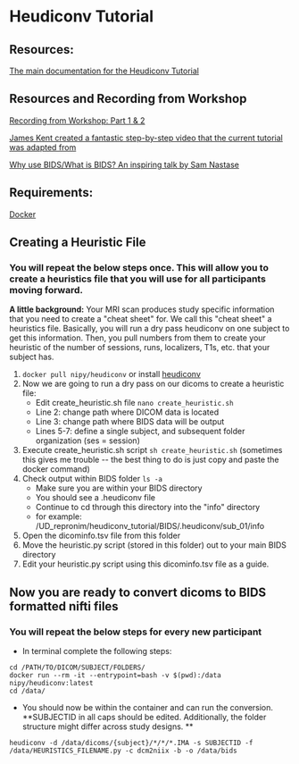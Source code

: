 # Heudiconv Tutorial

## Resources:
[The main documentation for the Heudiconv Tutorial](https://neuroimaging-core-docs.readthedocs.io/en/latest/pages/heudiconv.html)

## Resources and Recording from Workshop
[Recording from Workshop: Part 1 & 2](https://drive.google.com/drive/folders/1zz4GXVpY8OgJxFDIf6QxUmOJNgNsY2l1?usp=sharing)

[James Kent created a fantastic step-by-step video that the current tutorial was adapted from](https://www.youtube.com/watch?v=O1kZAuR7E00)

[Why use BIDS/What is BIDS? An inspiring talk by Sam Nastase](https://docs.google.com/presentation/d/11MeS72TRLTiEwX4EbjWj84IFCTAmMJIawZF3VCLWLjA/edit#slide=id.g89c2127f6e_0_478)

## Requirements:
[Docker](https://www.docker.com/)

## Creating a Heuristic File
### You will repeat the below steps once. This will allow you to create a heuristics file that you will use for all participants moving forward.
**A little background:** Your MRI scan produces study specific information that you need to create a "cheat sheet" for. We call this "cheat sheet" a heuristics file. Basically, you will run a dry pass heudiconv on one subject to get this information. Then, you pull numbers from them to create your heuristic of the number of sessions, runs, localizers, T1s, etc. that your subject has. 

1. ```docker pull nipy/heudiconv``` or install [heudiconv](https://heudiconv.readthedocs.io/en/latest/installation.html)
3. Now we are going to run a dry pass on our dicoms to create a heuristic file:
    - Edit create_heuristic.sh file ```nano create_heuristic.sh```
    - Line 2: change path where DICOM data is located
    - Line 3: change path where BIDS data will be output
    - Lines 5-7: define a single subject, and subsequent folder organization (ses = session)
4. Execute create_heuristic.sh script ```sh create_heuristic.sh``` (sometimes this gives me trouble -- the best thing to do is just copy and paste the docker command)
5. Check output within BIDS folder ```ls -a```
    - Make sure you are within your BIDS directory
    - You should see a .heudiconv file
    - Continue to cd through this directory into the "info" directory
    - for example: /UD_repronim/heudiconv_tutorial/BIDS/.heudiconv/sub_01/info
6. Open the dicominfo.tsv file from this folder 
7. Move the heuristic.py script (stored in this folder) out to your main BIDS directory
8. Edit your heuristic.py script using this dicominfo.tsv file as a guide.

## Now you are ready to convert dicoms to BIDS formatted nifti files
### You will repeat the below steps for every new participant

-  In terminal complete the following steps:
```
cd /PATH/TO/DICOM/SUBJECT/FOLDERS/
docker run --rm -it --entrypoint=bash -v $(pwd):/data nipy/heudiconv:latest
cd /data/
```
-  You should now be within the container and can run the conversion. 
**SUBJECTID in all caps should be edited. Additionally, the folder structure might differ across study designs. **
```
heudiconv -d /data/dicoms/{subject}/*/*/*.IMA -s SUBJECTID -f /data/HEURISTICS_FILENAME.py -c dcm2niix -b -o /data/bids
```
